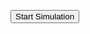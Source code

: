 <button onclick="myFunction()">Start Simulation</button>
<p id="demo"></p>

<script >
function myFunction() {
  var txt;
  var person = prompt("Please enter your name:");
  if (person == null || person == "") {
    txt = "User cancelled the prompt.";
  } else {
    txt = "Hello " + person + "! Are you prepared to experience the myth, the legend, the year 2020!!!";
  }
  document.getElementById("demo").innerHTML = txt;
}
</script>